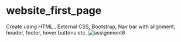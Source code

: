 # website_first_page
Create using HTML , External CSS, Bootstrap, Nav bar with alignment, header, footer, hover buttons etc.
![assignment6](https://user-images.githubusercontent.com/116146092/204140491-0262f6f6-0a7e-49d2-90e0-a40fa20e1d50.png)
